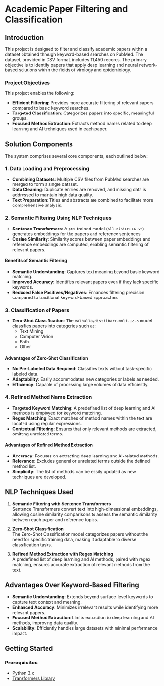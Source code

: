 # Academic Paper Filtering and Classification

## Introduction

This project is designed to filter and classify academic papers within a dataset obtained through keyword-based searches on PubMed. The dataset, provided in CSV format, includes 11,450 records. The primary objective is to identify papers that apply deep learning and neural network-based solutions within the fields of virology and epidemiology.

### Project Objectives

This project enables the following:

- **Efficient Filtering**: Provides more accurate filtering of relevant papers compared to basic keyword searches.
- **Targeted Classification**: Categorizes papers into specific, meaningful groups.
- **Focused Method Extraction**: Extracts method names related to deep learning and AI techniques used in each paper.

## Solution Components

The system comprises several core components, each outlined below:

### 1. Data Loading and Preprocessing

- **Combining Datasets**: Multiple CSV files from PubMed searches are merged to form a single dataset.
- **Data Cleaning**: Duplicate entries are removed, and missing data is addressed to maintain high data quality.
- **Text Preparation**: Titles and abstracts are combined to facilitate more comprehensive analysis.

### 2. Semantic Filtering Using NLP Techniques

- **Sentence Transformers**: A pre-trained model (`all-MiniLM-L6-v2`) generates embeddings for the papers and reference sentences.
- **Cosine Similarity**: Similarity scores between paper embeddings and reference embeddings are computed, enabling semantic filtering of relevant papers.

#### Benefits of Semantic Filtering

- **Semantic Understanding**: Captures text meaning beyond basic keyword matching.
- **Improved Accuracy**: Identifies relevant papers even if they lack specific keywords.
- **Reduced False Positives/Negatives**: Enhances filtering precision compared to traditional keyword-based approaches.

### 3. Classification of Papers

- **Zero-Shot Classification**: The `valhalla/distilbart-mnli-12-3` model classifies papers into categories such as:
  - Text Mining
  - Computer Vision
  - Both
  - Other

#### Advantages of Zero-Shot Classification

- **No Pre-Labeled Data Required**: Classifies texts without task-specific labeled data.
- **Adaptability**: Easily accommodates new categories or labels as needed.
- **Efficiency**: Capable of processing large volumes of data efficiently.

### 4. Refined Method Name Extraction

- **Targeted Keyword Matching**: A predefined list of deep learning and AI methods is employed for keyword matching.
- **Regex Matching**: Exact matches of method names within the text are located using regular expressions.
- **Contextual Filtering**: Ensures that only relevant methods are extracted, omitting unrelated terms.

#### Advantages of Refined Method Extraction

- **Accuracy**: Focuses on extracting deep learning and AI-related methods.
- **Relevance**: Excludes general or unrelated terms outside the defined method list.
- **Simplicity**: The list of methods can be easily updated as new techniques are developed.

## NLP Techniques Used

1. **Semantic Filtering with Sentence Transformers**  
   Sentence Transformers convert text into high-dimensional embeddings, allowing cosine similarity comparisons to assess the semantic similarity between each paper and reference topics.

2. **Zero-Shot Classification**  
   The Zero-Shot Classification model categorizes papers without the need for specific training data, making it adaptable to diverse classification tasks.

3. **Refined Method Extraction with Regex Matching**  
   A predefined list of deep learning and AI methods, paired with regex matching, ensures accurate extraction of relevant methods from the text.

## Advantages Over Keyword-Based Filtering

- **Semantic Understanding**: Extends beyond surface-level keywords to capture text context and meaning.
- **Enhanced Accuracy**: Minimizes irrelevant results while identifying more relevant papers.
- **Focused Method Extraction**: Limits extraction to deep learning and AI methods, improving data quality.
- **Scalability**: Efficiently handles large datasets with minimal performance impact.

## Getting Started

### Prerequisites

- Python 3.x
- [Transformers Library](https://huggingface.co/transformers/)
